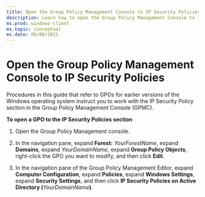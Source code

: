 ```yaml
---
title: Open the Group Policy Management Console to IP Security Policies (Windows)
description: Learn how to open the Group Policy Management Console to IP Security Policies to configure GPOs for earlier versions of the Windows operating system.
ms.prod: windows-client
ms.topic: conceptual
ms.date: 09/08/2021
---
```


# Open the Group Policy Management Console to IP Security Policies


Procedures in this guide that refer to GPOs for earlier versions of the Windows operating system instruct you to work with the IP Security Policy section in the Group Policy Management Console (GPMC).

**To open a GPO to the IP Security Policies section**

1. Open the Group Policy Management console.

2. In the navigation pane, expand **Forest:** *YourForestName*, expand **Domains**, expand *YourDomainName*, expand **Group Policy Objects**, right-click the GPO you want to modify, and then click **Edit**.

3. In the navigation pane of the Group Policy Management Editor, expand **Computer Configuration**, expand **Policies**, expand **Windows Settings**, expand **Security Settings**, and then click **IP Security Policies on Active Directory (**<em>YourDomainName</em>**)**.
